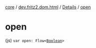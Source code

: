 [core](../../index.md) / [dev.fritz2.dom.html](../index.md) / [Details](index.md) / [open](./open.md)

# open

(js) `var open: Flow<`[`Boolean`](https://kotlinlang.org/api/latest/jvm/stdlib/kotlin/-boolean/index.html)`>`